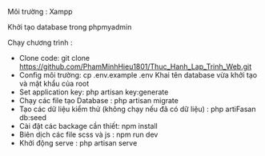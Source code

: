 Môi trường : Xampp

Khởi tạo database trong phpmyadmin

Chạy chương trình :
+ Clone code: git clone https://github.com/PhamMinhHieu1801/Thuc_Hanh_Lap_Trinh_Web.git
+ Config môi trường: cp .env.example .env
Khai tên database vừa khởi tạo và mật khẩu của root
+ Set application key: php artisan key:generate
+ Chạy các file tạo Database : php artisan migrate
+ Tạo các dữ liệu kiểm thử (không chạy nếu đã có dữ liệu) : php artiFasan db:seed
+ Cài đặt các backage cần thiết: npm install
+ Biên dịch các file scss và js : npm run dev
+ Khởi động serve : php artisan serve
